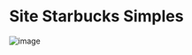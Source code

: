 # Site Starbucks Simples

![image](https://user-images.githubusercontent.com/76667230/160467422-a6add0f0-a7ea-4f98-8110-76a29fbc3d6f.png)



